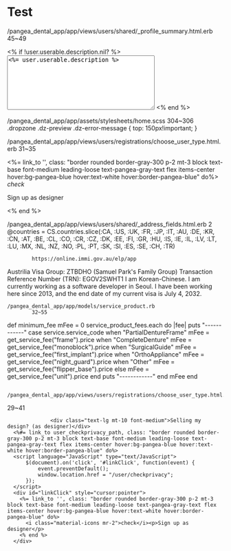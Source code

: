 # Test
/pangea_dental_app/app/views/users/shared/_profile_summary.html.erb
45~49
  <div class="py-5 break-words">
  <% if !user.userable.description.nil? %>
  <textarea class="text-gray-800 block text-md w-full focus:text-gray-700 focus:bg-white rounded focus:border-gray-700 transition ease-in-out focus:outline-none" name="user[designer][description]" id="user_designer_description" cols="40" rows="8" data-validate="true"><%= user.userable.description %></textarea>
  <% end %>
  </div>
    
    
/pangea_dental_app/app/assets/stylesheets/home.scss
304~306
.dropzone .dz-preview .dz-error-message {
    top: 150px!important;
}

/pangea_dental_app/app/views/users/registrations/choose_user_type.html.erb
31~35
        <div onclick="location.href='/user/checkprivacy';" >
          <%= link_to '', class: "border rounded border-gray-300 p-2 mt-3 block text-base font-medium leading-loose text-pangea-gray-text flex items-center hover:bg-pangea-blue hover:text-white hover:border-pangea-blue" do%>
            <i class="material-icons mr-2">check</i><p>Sign up as designer</p>
          <% end %>
        </div>

/pangea_dental_app/app/views/users/shared/_address_fields.html.erb
2
            @countries = CS.countries.slice(:CA, :US, :UK, :FR, :JP, :IT, :AU, :DE, :KR, :CN, :AT, :BE, :CL, :CO, :CR, :CZ, :DK, :EE, :FI, :GR, :HU, :IS, :IE, :IL, :LV, :LT, :LU, :MX, :NL, :NZ, :NO, :PL, :PT, :SK, :SI, :ES, :SE, :CH, :TR)

            https://online.immi.gov.au/elp/app
Austrilia Visa Group: ZTBDHO (Samuel Park's Family Group)  Transaction Reference Number (TRN): EGOV2SWHT1
I am Korean-Chinese. I am currently working as a software developer in Seoul. I have been working here since 2013, and the end date of my current visa is July 4, 2032.
            
    /pangea_dental_app/app/models/service_product.rb
            32~55
def minimum_fee
    mFee = 0
    service_product_fees.each do |fee|
       puts "------------"
      case service.service_code
      when "PartialDentureFrame"
        mFee = get_service_fee("frame").price
      when "CompleteDenture"
        mFee = get_service_fee("monoblock").price
      when "SurgicalGuide"
        mFee = get_service_fee("first_implant").price
      when "OrthoAppliance"
        mFee = get_service_fee("night_guard").price
      when "Other"
        mFee = get_service_fee("flipper_base").price
      else
        mFee = get_service_fee("unit").price
      end
       puts "------------"
    end
    mFee
  end
            
            /pangea_dental_app/app/views/users/registrations/choose_user_type.html.erb
29~41
            
                  <div class="text-lg mt-10 font-medium">Selling my design? (as designer)</div>
      <%#= link_to user_checkprivacy_path, class: "border rounded border-gray-300 p-2 mt-3 block text-base font-medium leading-loose text-pangea-gray-text flex items-center hover:bg-pangea-blue hover:text-white hover:border-pangea-blue" do%>
      <script language="JavaScript" type="text/JavaScript">
          $(document).on('click', '#linkClick', function(event) {
              event.preventDefault();
              window.location.href = "/user/checkprivacy";
          });
      </script>
      <div id="linkClick" style="cursor:pointer">
        <%= link_to '', class: "border rounded border-gray-300 p-2 mt-3 block text-base font-medium leading-loose text-pangea-gray-text flex items-center hover:bg-pangea-blue hover:text-white hover:border-pangea-blue" do%>
          <i class="material-icons mr-2">check</i><p>Sign up as designer</p>
        <% end %>
      </div>
